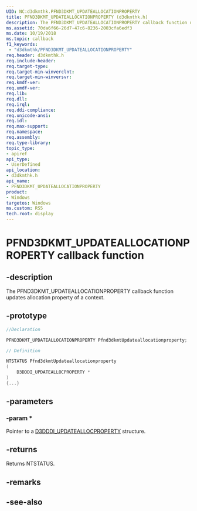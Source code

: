 ```yaml
---
UID: NC:d3dkmthk.PFND3DKMT_UPDATEALLOCATIONPROPERTY
title: PFND3DKMT_UPDATEALLOCATIONPROPERTY (d3dkmthk.h)
description: The PFND3DKMT_UPDATEALLOCATIONPROPERTY callback function updates allocation property of a context.
ms.assetid: 70da6f66-26d7-47c6-8236-2003cfa6edf3
ms.date: 10/19/2018
ms.topic: callback
f1_keywords:
 - "d3dkmthk/PFND3DKMT_UPDATEALLOCATIONPROPERTY"
req.header: d3dkmthk.h
req.include-header:
req.target-type:
req.target-min-winverclnt:
req.target-min-winversvr:
req.kmdf-ver:
req.umdf-ver:
req.lib:
req.dll:
req.irql: 
req.ddi-compliance:
req.unicode-ansi:
req.idl:
req.max-support:
req.namespace:
req.assembly:
req.type-library: 
topic_type: 
- apiref
api_type: 
- UserDefined
api_location: 
- d3dkmthk.h
api_name: 
- PFND3DKMT_UPDATEALLOCATIONPROPERTY
product:
- Windows
targetos: Windows
ms.custom: RS5
tech.root: display
---
```


# PFND3DKMT_UPDATEALLOCATIONPROPERTY callback function

## -description

The PFND3DKMT_UPDATEALLOCATIONPROPERTY callback function updates allocation property of a context.

## -prototype

```cpp
//Declaration

PFND3DKMT_UPDATEALLOCATIONPROPERTY Pfnd3dkmtUpdateallocationproperty; 

// Definition

NTSTATUS Pfnd3dkmtUpdateallocationproperty 
(
	D3DDDI_UPDATEALLOCPROPERTY *
)
{...}

```

## -parameters

### -param * 

Pointer to a [D3DDDI_UPDATEALLOCPROPERTY](../d3dukmdt/ns-d3dukmdt-d3dddi_updateallocproperty.md) structure.

## -returns

Returns NTSTATUS.


## -remarks




## -see-also
